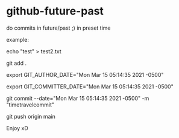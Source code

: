 # github-future-past
do commits in future/past ;) in preset time

example:

echo "test" > test2.txt

git add .

export GIT_AUTHOR_DATE="Mon Mar 15 05:14:35 2021 -0500"

export GIT_COMMITTER_DATE="Mon Mar 15 05:14:35 2021 -0500"

git commit --date="Mon Mar 15 05:14:35 2021 -0500"  -m "timetravelcommit"

git push origin main



Enjoy xD

